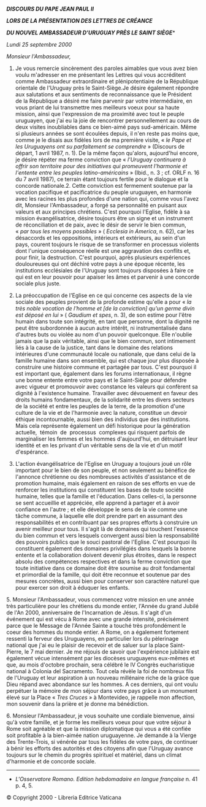 ***DISCOURS DU PAPE JEAN PAUL II***

***LORS DE LA PRÉSENTATION DES LETTRES DE CRÉANCE***

***DU NOUVEL AMBASSADEUR D'URUGUAY PRÈS LE SAINT SIÈGE****

*Lundi 25 septembre 2000*

*Monsieur l'Ambassadeur,*

1. Je vous remercie sincèrement des paroles aimables que vous avez bien voulu m'adresser en me présentant les Lettres qui vous accréditent comme Ambassadeur extraordinaire et plénipotentiaire de la République orientale de l'Uruguay près le Saint-Siège.Je désire également répondre aux salutations et aux sentiments de reconnaissance que le Président de la République a désiré me faire parvenir par votre intermédiaire, en vous priant de lui transmettre mes meilleurs voeux pour sa haute mission, ainsi que l'expression de ma proximité avec tout le peuple uruguayen, que j'ai eu la joie de rencontrer personnellement au cours de deux visites inoubliables dans ce bien-aimé pays sud-américain. Même si plusieurs années se sont écoulées depuis, il n'en reste pas moins que, comme je le disais aux fidèles lors de ma première visite, « *le Pape et les Uruguayens ont su parfaitement se comprendre* » (Discours de départ, 1 avril 1987, n. 1). De la même façon qu'alors, aujourd'hui encore, je désire répéter ma ferme conviction que « *l'Uruguay continuera à offrir son territoire pour des initiatives qui promeuvent l'harmonie et l'entente entre les peuples latino-américains* » (Ibid., n. 3 ; cf. ORLF n. 16 du 7 avril 1987), ce terrain étant toujours fertile pour le dialogue et la concorde nationale.2. Cette conviction est fermement soutenue par la vocation pacifique et pacificatrice du peuple uruguayen, en harmonie avec les racines les plus profondes d'une nation qui, comme vous l'avez dit, Monsieur l'Ambassadeur, a forgé sa personnalité en puisant aux valeurs et aux principes chrétiens. C'est pourquoi l'Eglise, fidèle à sa mission évangélisatrice, désire toujours être un signe et un instrument de réconciliation et de paix, avec le désir de servir le bien commun, « *par tous les moyens possibles* » ( *Ecclesia in America*, n. 62), car les désaccords et les oppositions, intérieurs et extérieurs, au sein d'un pays, courent toujours le risque de se transformer en processus violents dont l'unique conséquence réelle est une aggravation des conflits et, pour finir, la destruction. C'est pourquoi, après plusieurs expériences douloureuses qui ont déchiré votre pays à une époque récente, les institutions ecclésiales de l'Uruguay sont toujours disposées à faire ce qui est en leur pouvoir pour apaiser les âmes et parvenir à une concorde sociale plus juste.

3. La préoccupation de l'Eglise en ce qui concerne ces aspects de la vie sociale des peuples provient de la profonde estime qu'elle a pour « *la très noble vocation de l'homme et [de la conviction] qu'un germe divin est déposé en lui* » ( *Gaudium et spes*, n. 3), de son estime pour l'être humain dans toute son intégrité, en tant que personne, dont la dignité ne peut être subordonnée à aucun autre intérêt, ni instrumentalisée dans d'autres buts ou violée au nom d'un pouvoir quelconque. Elle n'oublie jamais que la paix véritable, ainsi que le bien commun, sont intimement liés à la cause de la justice, tant dans le domaine des relations intérieures d'une communauté locale ou nationale, que dans celui de la famille humaine dans son ensemble, qui est chaque jour plus disposée à construire une histoire commune et partagée par tous. C'est pourquoi il est important que, également dans les forums internationaux, il règne une bonne entente entre votre pays et le Saint-Siège pour défendre avec vigueur et promouvoir avec constance les valeurs qui confèrent sa dignité à l'existence humaine. Travailler avec dévouement en faveur des droits humains fondamentaux, de la solidarité entre les divers secteurs de la société et entre les peuples de la terre, de la promotion d'une culture de la vie et de l'harmonie avec la nature, constitue un devoir éthique incontournable, aussi bien des individus que des institutions. Mais cela représente également un défi historique pour la génération actuelle,  témoin  de  processus  complexes qui risquent parfois de marginaliser les femmes et les hommes d'aujourd'hui, en détruisant leur identité et en les privant d'un véritable sens de la vie et d'un motif d'espérance.

4. L'action évangélisatrice de l'Eglise en Uruguay a toujours joué un rôle important pour le bien de son peuple, et non seulement au bénéfice de l'annonce chrétienne ou des nombreuses activités d'assistance et de promotion humaine, mais également en raison de ses efforts en vue de renforcer les institutions qui constituent les bases de toute société humaine, telles que la famille et l'éducation. Dans celles-ci, la personne se sent accueillie et appréciée, elle apprend à partager et à avoir confiance en l'autre ; et elle développe le sens de la vie comme une tâche commune, à laquelle elle doit prendre part en assumant des responsabilités et en contribuant par ses propres efforts à construire un avenir meilleur pour tous. Il s'agit là de domaines qui touchent l'essence du bien commun et vers lesquels convergent aussi bien la responsabilité des pouvoirs publics que le souci pastoral de l'Eglise. C'est pourquoi ils constituent également des domaines privilégiés dans lesquels la bonne entente et la collaboration doivent devenir plus étroites, dans le respect absolu des compétences respectives et dans la ferme conviction que toute initiative dans ce domaine doit être soumise au droit fondamental et primordial de la famille, qui doit être reconnue et soutenue par des mesures concrètes, aussi bien pour conserver son caractère naturel que pour exercer son droit à éduquer les enfants.

5. Monsieur l'Ambassadeur, vous commencez votre mission en une année très particulière pour les chrétiens du monde entier, l'Année du grand Jubilé de l'An 2000, anniversaire de l'Incarnation de Jésus. Il s'agit d'un événement qui est vécu à Rome avec une grande intensité, précisément parce que le Message de l'Année Sainte a touché très profondément le coeur des hommes du monde entier. A Rome, on a également fortement ressenti la ferveur des Uruguayens, en particulier lors du pèlerinage national que j'ai eu le plaisir de recevoir et de saluer sur la place Saint-Pierre, le 7 mai dernier. Je me réjouis de savoir que l'expérience jubilaire est également vécue intensément par les diocèses uruguayens eux-mêmes et que, au mois d'octobre prochain, sera célébré le IV Congrès eucharistique national à Colonia del Sacramento. Tout cela révèle la foi de nombreux fils de l'Uruguay et leur aspiration à un nouveau millénaire riche de la grâce que Dieu répand avec abondance sur les hommes. A ces derniers, qui ont voulu perpétuer la mémoire de mon séjour dans votre pays grâce à un monument élevé sur la Place « *Tres Cruces* » à Montevideo, je rappelle mon affection, mon souvenir dans la prière et je donne ma bénédiction.

6. Monsieur l'Ambassadeur, je vous souhaite une cordiale bienvenue, ainsi qu'à votre famille, et je forme les meilleurs voeux pour que votre séjour à Rome soit agréable et que la mission diplomatique qui vous a été confiée soit profitable à la bien-aimée nation uruguayenne. Je demande à la Vierge des Trente-Trois, si vénérée par tous les fidèles de votre pays, de continuer à bénir les efforts des autorités et des citoyens afin que l'Uruguay avance toujours sur le chemin du progrès spirituel et matériel, dans un climat d'harmonie et de concorde sociale.

* * *

* *L'Osservatore Romano. Edition hebdomadaire en langue française* n. 41 p. 4, 5.

© Copyright 2000 - Libreria Editrice Vaticana
